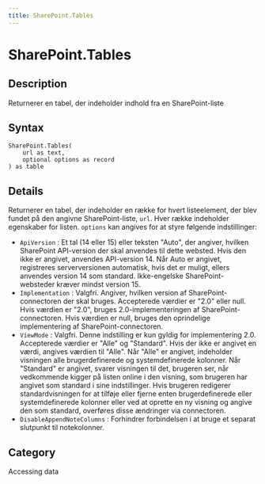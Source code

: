 ```yaml
---
title: SharePoint.Tables
---
```


# SharePoint.Tables


## Description

Returnerer en tabel, der indeholder indhold fra en SharePoint-liste


## Syntax

```powerquery
SharePoint.Tables(
    url as text,
    optional options as record
) as table
```


## Details

Returnerer en tabel, der indeholder en række for hvert listeelement, der blev fundet på den angivne SharePoint-liste, <code>url</code>. Hver række indeholder egenskaber for listen. <code>options</code> kan angives for at styre følgende indstillinger:    <ul><li><code>ApiVersion</code> : Et tal (14 eller 15) eller teksten &quot;Auto&quot;, der angiver, hvilken SharePoint API-version der skal anvendes til dette websted. Hvis den ikke er angivet, anvendes API-version 14. N&#229;r Auto er angivet, registreres serverversionen automatisk, hvis det er muligt, ellers anvendes version 14 som standard. Ikke-engelske SharePoint-websteder kr&#230;ver mindst version 15.</li><li><code>Implementation</code> : Valgfri. Angiver, hvilken version af SharePoint-connectoren der skal bruges. Accepterede v&#230;rdier er &quot;2.0&quot; eller null. Hvis v&#230;rdien er &quot;2.0&quot;, bruges 2.0-implementeringen af SharePoint-connectoren. Hvis v&#230;rdien er null, bruges den oprindelige implementering af SharePoint-connectoren.</li><li><code>ViewMode</code> : Valgfri. Denne indstilling er kun gyldig for implementering 2.0. Accepterede v&#230;rdier er &quot;Alle&quot; og &quot;Standard&quot;. Hvis der ikke er angivet en v&#230;rdi, angives v&#230;rdien til &quot;Alle&quot;. N&#229;r &quot;Alle&quot; er angivet, indeholder visningen alle brugerdefinerede og systemdefinerede kolonner. N&#229;r &quot;Standard&quot; er angivet, svarer visningen til det, brugeren ser, n&#229;r vedkommende kigger p&#229; listen online i den visning, som brugeren har angivet som standard i sine indstillinger. Hvis brugeren redigerer standardvisningen for at tilf&#248;je eller fjerne enten brugerdefinerede eller systemdefinerede kolonner eller ved at oprette en ny visning og angive den som standard, overf&#248;res disse &#230;ndringer via connectoren.</li><li><code>DisableAppendNoteColumns</code> : Forhindrer forbindelsen i at bruge et separat slutpunkt til notekolonner.</li></ul>    



## Category
Accessing data
